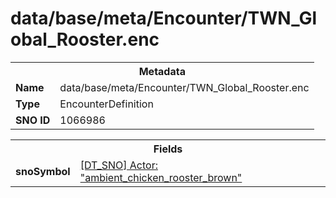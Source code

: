 <h1>data/base/meta/Encounter/TWN_Global_Rooster.enc</h1><table><tr><th colspan="100%">Metadata</th></tr><tr><td><b>Name</b></td><td>data/base/meta/Encounter/TWN_Global_Rooster.enc</td></tr><tr><td><b>Type</b></td><td>EncounterDefinition</td></tr><tr><td><b>SNO ID</b></td><td>1066986</td></tr></table>

<table><tr><th colspan="100%">Fields</th></tr><tr><td><b>snoSymbol</b></td><td><a href="..\Actor\ambient_chicken_rooster_brown.acr.md">[DT_SNO] Actor: "ambient_chicken_rooster_brown"</a></td></tr></table>


